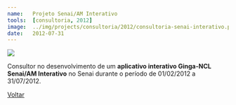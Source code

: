 ```yaml
---
name:  	Projeto Senai/AM Interativo
tools: 	[consultoria, 2012]
image: 	../img/projects/consultoria/2012/consultoria-senai-interativo.png
date: 	2012-07-31
---
```


![](../img/projects/consultoria/2012/consultoria-senai-interativo.png)

Consultor no desenvolvimento de um **aplicativo interativo Ginga-NCL Senai/AM Interativo** no Senai durante o período de 01/02/2012 a 31/07/2012.

<p class="text-center">
	<a class="btn btn-outline-primary mt-1" href="{{ site.baseurl }}/projects/">Voltar</a>
</p>